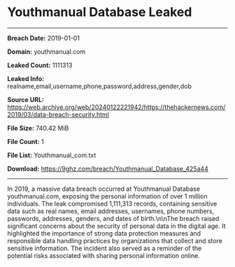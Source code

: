 # Youthmanual Database Leaked

------------
**Breach Date:** 2019-01-01

**Domain:** youthmanual.com

**Leaked Count:** 1111313

**Leaked Info:** realname,email,username,phone,password,address,gender,dob

**Source URL:** https://web.archive.org/web/20240122221942/https://thehackernews.com/2019/03/data-breach-security.html

**File Size:** 740.42 MiB

**File Count:** 1

**File List:** Youthmanual_com.txt

**Download:** https://9ghz.com/breach/Youthmanual_Database_425a44

------------
In 2019, a massive data breach occurred at Youthmanual Database youthmanual.com, exposing the personal information of over 1 million individuals. The leak compromised 1,111,313 records, containing sensitive data such as real names, email addresses, usernames, phone numbers, passwords, addresses, genders, and dates of birth.\n\nThe breach raised significant concerns about the security of personal data in the digital age. It highlighted the importance of strong data protection measures and responsible data handling practices by organizations that collect and store sensitive information. The incident also served as a reminder of the potential risks associated with sharing personal information online.
